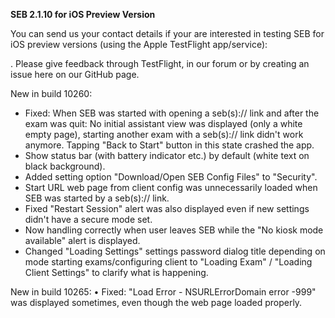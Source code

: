 **SEB 2.1.10 for iOS Preview Version**

You can send us your contact details if your are interested in testing SEB for iOS preview versions (using the Apple TestFlight app/service):


. Please give feedback through TestFlight, in our forum or by creating an issue here on our GitHub page. 

New in build 10260:
- Fixed: When SEB was started with opening a seb(s):// link and after the exam was quit: No initial assistant view was displayed (only a white empty page), starting another exam with a seb(s):// link didn't work anymore. Tapping "Back to Start" button in this state crashed the app.
- Show status bar (with battery indicator etc.) by default (white text on black background).
- Added setting option "Download/Open SEB Config Files" to "Security".
- Start URL web page from client config was unnecessarily loaded when SEB was started by a seb(s):// link.
- Fixed "Restart Session" alert was also displayed even if new settings didn't have a secure mode set.
- Now handling correctly when user leaves SEB while the "No kiosk mode available" alert is displayed.
- Changed "Loading Settings" settings password dialog title depending on mode starting exams/configuring client to "Loading Exam" / "Loading Client Settings" to clarify what is happening. 

New in build 10265:
• Fixed: "Load Error - NSURLErrorDomain error -999" was displayed sometimes, even though the web page loaded properly.

